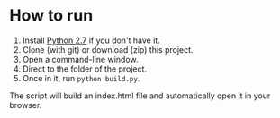 # How to run
1. Install [Python 2.7](https://www.python.org/downloads/release/python-2710/)  if you don't have it.
2. Clone (with git) or download (zip) this project.
3. Open a command-line window.
4. Direct to the folder of the project.
5. Once in it, run `python build.py`.

The script will build an index.html file and automatically open it in your browser.
